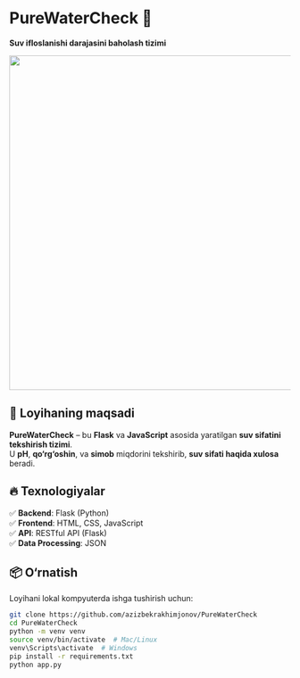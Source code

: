 # PureWaterCheck  🌊  
**Suv ifloslanishi darajasini baholash tizimi**  

<img src="https://images.unsplash.com/photo-1614713899518-7ec14c1a3f00?q=80&w=2070&auto=format&fit=crop&ixlib=rb-4.0.3&ixid=M3wxMjA3fDB8MHxwaG90by1wYWdlfHx8fGVufDB8fHx8fA%3D%3D" width="600">


## 📌 Loyihaning maqsadi  
**PureWaterCheck** – bu **Flask** va **JavaScript** asosida yaratilgan **suv sifatini tekshirish tizimi**.  
U **pH**, **qo‘rg‘oshin**, va **simob** miqdorini tekshirib, **suv sifati haqida xulosa** beradi.  

## 🔥 Texnologiyalar  
✅ **Backend**: Flask (Python)  
✅ **Frontend**: HTML, CSS, JavaScript  
✅ **API**: RESTful API (Flask)  
✅ **Data Processing**: JSON  

## 📦 O‘rnatish  
Loyihani lokal kompyuterda ishga tushirish uchun:  

```bash
git clone https://github.com/azizbekrakhimjonov/PureWaterCheck
cd PureWaterCheck
python -m venv venv
source venv/bin/activate  # Mac/Linux
venv\Scripts\activate  # Windows
pip install -r requirements.txt
python app.py

